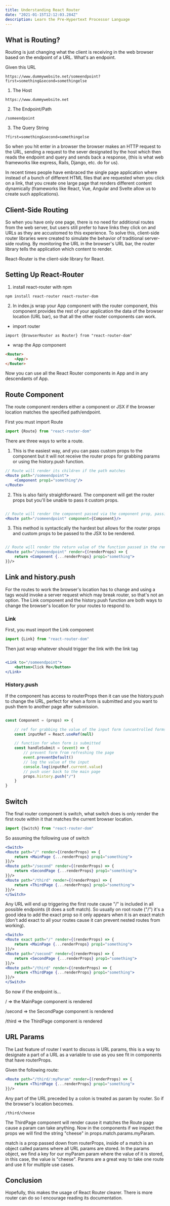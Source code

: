 ```yaml
---
title: Understanding React Router
date: "2021-01-15T12:12:03.284Z"
description: Learn the Pre-Hypertext Processor Language
---
```


## What is Routing?

Routing is just changing what the client is receiving in the web browser based on the endpoint of a URL. What's an endpoint.

Given this URL

```https://www.dummywebsite.net/someendpoint?first=something&second=somethingelse```

1. The Host

```https://www.dummywebsite.net```

2. The Endpoint/Path

```/someendpoint```

3. The Query String

```?first=something&second=somethingelse```

So when you hit enter in a browser the browser makes an HTTP request to the URL, sending a request to the sever designated by the host which then reads the endpoint and query and sends back a response, (this is what web frameworks like express, Rails, Django, etc. do for us).

In recent times people have embraced the single page application where instead of a bunch of different HTML files that are requested when you click on a link, that you create one large page that renders different content dynamically (frameworks like React, Vue, Angular and Svelte allow us to create such applications).

## Client-Side Routing

So when you have only one page, there is no need for additional routes from the web server, but users still prefer to have links they click on and URLs as they are accustomed to this experience. To solve this, client-side router libraries were created to simulate the behavior of traditional server-side routing. By monitoring the URL in the browser's URL bar, the router library tells the application which content to render.

React-Router is the client-side library for React.

## Setting Up React-Router

1. install react-router with npm

```npm install react-router react-router-dom```

2. In index.js wrap your App component with the router component, this component provides the rest of your application the data of the browser location (URL bar), so that all the other router components can work.

- import router

```import {BrowserRouter as Router} from "react-router-dom"```

- wrap the App component

```html
<Router>
    <App/>
</Router>
```

Now you can use all the React Router components in App and in any descendants of App.

## Route Component

The route component renders either a component or JSX if the browser location matches the specified path/endpoint. 

First you must import Route

```js
import {Route} from "react-router-dom"
```

There are three ways to write a route.

1. This is the easiest way, and you can pass custom props to the component but it will not receive the router props for grabbing params or using the history.push function.

```jsx
// Route will render its children if the path matches
<Route path="/someendpoint">
    <Component prop1="something"/>
</Route>
```

2. This is also fairly straightforward. The component will get the router props but you'll be unable to pass it custom props.

```jsx

// Route will render the component passed via the component prop, passing it the router props when the path matches
<Route path="/someendpoint" component={Component}/>

```

3. This method is syntactically the hardest but allows for the router props and custom props to be passed to the JSX to be rendered.

```jsx

// Route will render the return value of the function passed in the render prop, passing the routerprops as an argument to that function. This occurs when the path matches.
<Route path="/someendpoint" render={(renderProps) => {
    return <Component {...renderProps} prop1="something">
}}/>

```

## Link and history.push

For the routes to work the browser's location has to change and using a tags would invoke a server request which may break router, so that's not an option. The Link component and the history.push function are both ways to change the browser's location for your routes to respond to.

### Link

First, you must import the Link component

```js
import {Link} from "react-router-dom"
```

Then just wrap whatever should trigger the link with the link tag

```jsx

<Link to="/someendpoint">
    <button>Click Me</button>
</Link>

```

### History.push

If the component has access to routerProps then it can use the history.push to change the URL, perfect for when a form is submitted and you want to push them to another page after submission.

```jsx

const Component = (props) => {

    // ref for grabbing the value of the input form (uncontrolled forms)
    const inputRef = React.useRef(null)

    // function for when form is submitted
    const handleSubmit = (event) => {
        // prevent form from refreshing the page
        event.preventDefault()
        // log the value of the input
        console.log(inputRef.current.value)
        // push user back to the main page
        props.history.push("/")
    }
}


```

## Switch

The final router component is switch, what switch does is only render the first route within it that matches the current browser location.

```js
import {Switch} from "react-router-dom"
```

So assuming the following use of switch

```jsx
<Switch>
<Route path="/" render={(renderProps) => {
    return <MainPage {...renderProps} prop1="something">
}}/>
<Route path="/second" render={(renderProps) => {
    return <SecondPage {...renderProps} prop1="something">
}}/>
<Route path="/third" render={(renderProps) => {
    return <ThirdPage {...renderProps} prop1="something">
}}/>
</Switch>

```

Any URL will end up triggering the first route cause "/" is included in all possible endpoints (it does a soft match). So usually on root route ("/") it's a good idea to add the exact prop so it only appears when it is an exact match (don't add exact to all your routes cause it can prevent nested routes from working).

```jsx
<Switch>
<Route exact path="/" render={(renderProps) => {
    return <MainPage {...renderProps} prop1="something">
}}/>
<Route path="/second" render={(renderProps) => {
    return <SecondPage {...renderProps} prop1="something">
}}/>
<Route path="/third" render={(renderProps) => {
    return <ThirdPage {...renderProps} prop1="something">
}}/>
</Switch>

```

So now if the endpoint is...

/ => the MainPage component is rendered

/second => the SecondPage component is rendered

/third => the ThirdPage component is rendered

## URL Params

The Last feature of router I want to discuss is URL params, this is a way to designate a part of a URL as a variable to use as you see fit in components that have routerProps.

Given the following route:

```jsx
<Route path="/third/:myParam" render={(renderProps) => {
    return <ThirdPage {...renderProps} prop1="something">
}}/>
```

Any part of the URL preceded by a colon is treated as param by router. So if the browser's location becomes.

```/third/cheese```

The ThirdPage component will render cause it matches the Route page cause a param can take anything. Now in the components if we inspect the props we will find the string "cheese" in props.match.params.myParam.

match is a prop passed down from routerProps, inside of a match is an object called params where all URL params are stored. In the params object, we find a key for our myParam param where the value of it is stored, in this case, the value is "cheese". Params are a great way to take one route and use it for multiple use cases.

## Conclusion

Hopefully, this makes the usage of React Router clearer. There is more router can do so I encourage reading its documentation.